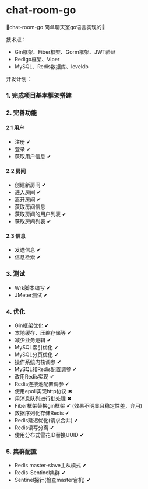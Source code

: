# chat-room-go
🎨chat-room-go 简单聊天室go语言实现的🌮

技术点：
- Gin框架、Fiber框架、Gorm框架、JWT验证
- Redigo框架、Viper
- MySQL、Redis数据库、leveldb

开发计划：
### 1. 完成项目基本框架搭建
### 2. 完善功能
   
#### 2.1 用户
- 注册 ✔
- 登录 ✔
- 获取用户信息 ✔
#### 2.2 房间
- 创建新房间 ✔
- 进入房间  ✔
- 离开房间   ✔
- 获取房间信息
- 获取房间的用户列表 ✔
- 获取房间列表 ✔

#### 2.3 信息
- 发送信息 ✔
- 信息检索 ✔

### 3. 测试
- Wrk脚本编写 ✔
- JMeter测试 ✔

### 4. 优化
- Gin框架优化 ✔
- 本地缓存、压缩存储等 ✔
- 减少业务逻辑 ✔
- MySQL索引优化 ✔
- MySQL分页优化 ✔
- 操作系统内核调参 ✔
- MySQL和Redis配置调参 ✔
- 改用Redis实现 ✔
- Redis连接池配置调参 ✔
- 使用epoll实现http协议 ✖
- 用消息队列进行批处理 ✖
- Fiber框架替换gin框架 ✔ (效果不明显且稳定性差，弃用)
- 数据序列化存储Redis ✔
- Redis延迟优化(请求合并) ✔
- Redis读写分离 ✔
- 使用分布式雪花ID替换UUID ✔

### 5. 集群配置
- Redis master-slave主从模式 ✔
- Redis-Sentinel集群 ✔
- Sentinel探针(检查master宕机) ✔
